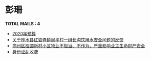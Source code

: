 # 彭珊

__TOTAL MAILS : 4__
- [2020年预算](../../category/letters/6134.md)
- [关于柞水县红岩寺镇阎平村一组长沟饮用水安全问题的反馈](../../category/letters/6019.md)
- [商州区桂圆新村小区物业不担当、不作为，严重影响业主生命财产安全](../../category/letters/5121.md)
- [身份证乱收费](../../category/letters/3678.md)